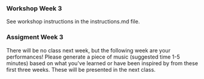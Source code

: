 ### Workshop Week 3

See workshop instructions in the instructions.md file.

### Assigment Week 3

There will be no class next week, but the following week are your performances! Please generate a piece of music (suggested time 1-5 minutes) based on what you've learned or have been inspired by from these first three weeks. These will be presented in the next class.
